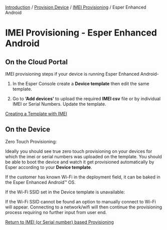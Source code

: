 [Introduction](../../../index.md) / [Provision Device](../../index.md) / [IMEI Provisioning](../index.md) / Esper Enhanced Android

# IMEI Provisioning - Esper Enhanced Android

## On the Cloud Portal

IMEI provisioning steps if your device is running Esper Enhanced Android-

1. In the Esper Console create a **Device template** then edit the same template.

2. Go to **‘Add devices’** to upload the required **IMEI csv** file or by individual IMEI or Serial Numbers. 
Update the template.

[Creating a Template with IMEI](../../../device-template/imei-provisioning-template/index.md)

## On the Device

Zero Touch Provisioning:

Ideally you should see true zero touch provisioning on your devices for which the imei or serial numbers was uploaded on the template. You should be able to boot the device and watch it get provisioned automatically by Esper according to your **Device template**. 

If the customer has known Wi-Fi in the deployment field, it can be baked in the Esper Enhanced Android™ OS. 

If the Wi-Fi SSID set in the Device template is unavailable:

If the Wi-Fi SSID cannot be found an option to manually connect to Wi-Fi will appear. Connecting to a network/wifi will then continue the provisioning process requiring no further input from user end.



[Return to IMEI (or Serial number) based Provisioning](../index.md)
